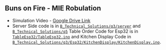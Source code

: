 ## Buns on Fire - MIE Robulation

- Simulation Video - [Google Drive Link](https://drive.google.com/file/d/1nT8amtq2vzVtiJRB1EP265msqhKFWCiS/view?usp=sharing)
- Server Side code is in [`B_Technical_Solutions/q3/server`](B_Technical_Solutions/q3/server) and [`B_Technical_Solutions/q5`](B_Technical_Solutions/q5) 
Table Order Code for Esp32 is in [`TableEsp32/TableEsp32.ino`](TableEsp32/TableEsp32.ino) and Kitchen Display Code in [`B_Technical_Solutions/q3/Esp32/KitchenDisplay/KitchenDisplay.ino`](B_Technical_Solutions/q3/Esp32/KitchenDisplay/KitchenDisplay.ino).
